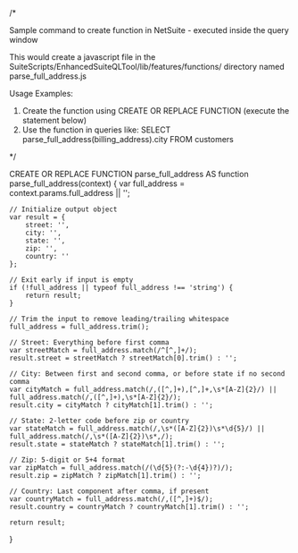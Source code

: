 /*

Sample command to create function in NetSuite - executed inside the query window

This would create a javascript file in the SuiteScripts/EnhancedSuiteQLTool/lib/features/functions/ directory named parse_full_address.js

Usage Examples:
1. Create the function using CREATE OR REPLACE FUNCTION (execute the statement below)
2. Use the function in queries like: SELECT parse_full_address(billing_address).city FROM customers

*/

CREATE OR REPLACE FUNCTION parse_full_address AS
function parse_full_address(context) {
    var full_address = context.params.full_address || '';
    
    // Initialize output object
    var result = {
        street: '',
        city: '',
        state: '',
        zip: '',
        country: ''
    };

    // Exit early if input is empty
    if (!full_address || typeof full_address !== 'string') {
        return result;
    }

    // Trim the input to remove leading/trailing whitespace
    full_address = full_address.trim();

    // Street: Everything before first comma
    var streetMatch = full_address.match(/^[^,]+/);
    result.street = streetMatch ? streetMatch[0].trim() : '';

    // City: Between first and second comma, or before state if no second comma
    var cityMatch = full_address.match(/,([^,]+),[^,]+,\s*[A-Z]{2}/) || full_address.match(/,([^,]+),\s*[A-Z]{2}/);
    result.city = cityMatch ? cityMatch[1].trim() : '';

    // State: 2-letter code before zip or country
    var stateMatch = full_address.match(/,\s*([A-Z]{2})\s*\d{5}/) || full_address.match(/,\s*([A-Z]{2})\s*,/);
    result.state = stateMatch ? stateMatch[1].trim() : '';

    // Zip: 5-digit or 5+4 format
    var zipMatch = full_address.match(/(\d{5}(?:-\d{4})?)/);
    result.zip = zipMatch ? zipMatch[1].trim() : '';

    // Country: Last component after comma, if present
    var countryMatch = full_address.match(/,([^,]+)$/);
    result.country = countryMatch ? countryMatch[1].trim() : '';

    return result;
}